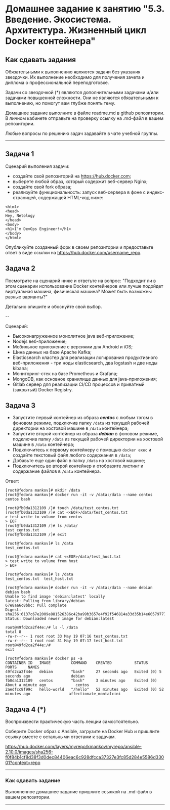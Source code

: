 
# Домашнее задание к занятию "5.3. Введение. Экосистема. Архитектура. Жизненный цикл Docker контейнера"

## Как сдавать задания

Обязательными к выполнению являются задачи без указания звездочки. Их выполнение необходимо для получения зачета и диплома о профессиональной переподготовке.

Задачи со звездочкой (*) являются дополнительными задачами и/или задачами повышенной сложности. Они не являются обязательными к выполнению, но помогут вам глубже понять тему.

Домашнее задание выполните в файле readme.md в github репозитории. В личном кабинете отправьте на проверку ссылку на .md-файл в вашем репозитории.

Любые вопросы по решению задач задавайте в чате учебной группы.

---

## Задача 1

Сценарий выполения задачи:

- создайте свой репозиторий на https://hub.docker.com;
- выберете любой образ, который содержит веб-сервер Nginx;
- создайте свой fork образа;
- реализуйте функциональность:
запуск веб-сервера в фоне с индекс-страницей, содержащей HTML-код ниже:
```
<html>
<head>
Hey, Netology
</head>
<body>
<h1>I’m DevOps Engineer!</h1>
</body>
</html>
```
Опубликуйте созданный форк в своем репозитории и предоставьте ответ в виде ссылки на https://hub.docker.com/username_repo.

## Задача 2

Посмотрите на сценарий ниже и ответьте на вопрос:
"Подходит ли в этом сценарии использование Docker контейнеров или лучше подойдет виртуальная машина, физическая машина? Может быть возможны разные варианты?"

Детально опишите и обоснуйте свой выбор.

--

Сценарий:

- Высоконагруженное монолитное java веб-приложение;
- Nodejs веб-приложение;
- Мобильное приложение c версиями для Android и iOS;
- Шина данных на базе Apache Kafka;
- Elasticsearch кластер для реализации логирования продуктивного веб-приложения - три ноды elasticsearch, два logstash и две ноды kibana;
- Мониторинг-стек на базе Prometheus и Grafana;
- MongoDB, как основное хранилище данных для java-приложения;
- Gitlab сервер для реализации CI/CD процессов и приватный (закрытый) Docker Registry.

## Задача 3

- Запустите первый контейнер из образа ***centos*** c любым тэгом в фоновом режиме, подключив папку ```/data``` из текущей рабочей директории на хостовой машине в ```/data``` контейнера;
- Запустите второй контейнер из образа ***debian*** в фоновом режиме, подключив папку ```/data``` из текущей рабочей директории на хостовой машине в ```/data``` контейнера;
- Подключитесь к первому контейнеру с помощью ```docker exec``` и создайте текстовый файл любого содержания в ```/data```;
- Добавьте еще один файл в папку ```/data``` на хостовой машине;
- Подключитесь во второй контейнер и отобразите листинг и содержание файлов в ```/data``` контейнера.

Ответ:

```
[root@fedora mankov]# mkdir /data
[root@fedora mankov]# docker run -it -v /data:/data --name centos centos bash

[root@fb0da1312109 /]# touch /data/test_centos.txt
[root@fb0da1312109 /]# cat <<EOF>/data/test_centos.txt
> test write to volume from centos
> EOF                            
[root@fb0da1312109 /]# ls /data/
test_centos.txt
[root@fb0da1312109 /]# exit

[root@fedora mankov]# ls /data
test_centos.txt

[root@fedora mankov]# cat <<EOF>/data/test_host.txt
> test write to volume from host
> EOF

[root@fedora mankov]# ls /data
test_centos.txt  test_host.txt

[root@fedora mankov]# docker run -it -v /data:/data --name debian debian bash
Unable to find image 'debian:latest' locally
latest: Pulling from library/debian
67e8aa6c8bbc: Pull complete 
Digest: sha256:6137c67e2009e881526386c42ba99b3657e4f92f546814a33d35b14e60579777
Status: Downloaded newer image for debian:latest

root@49fd2ca2f44e:/# ls -l /data
total 8
-rw-r--r-- 1 root root 33 May 19 07:16 test_centos.txt
-rw-r--r-- 1 root root 31 May 19 07:17 test_host.txt
root@49fd2ca2f44e:/# 
exit

[root@fedora mankov]# docker ps -a
CONTAINER ID   IMAGE         COMMAND    CREATED          STATUS                          PORTS     NAMES
49fd2ca2f44e   debian        "bash"     27 seconds ago   Exited (0) 5 seconds ago                  debian
fb0da1312109   centos        "bash"     3 minutes ago    Exited (0) About a minute ago             centos
2aedfcc8f99c   hello-world   "/hello"   52 minutes ago   Exited (0) 52 minutes ago                 affectionate_montalcini
```

## Задача 4 (*)

Воспроизвести практическую часть лекции самостоятельно.

Соберите Docker образ с Ansible, загрузите на Docker Hub и пришлите ссылку вместе с остальными ответами к задачам.

https://hub.docker.com/layers/myrepo/kmankov/myrepo/ansible-2.10.0/images/sha256-f0f84b1cf8d38f3d0dec84406eac6c928dfcca37327e3fc85d284e5586d33001?context=repo

---

### Как cдавать задание

Выполненное домашнее задание пришлите ссылкой на .md-файл в вашем репозитории.

---
